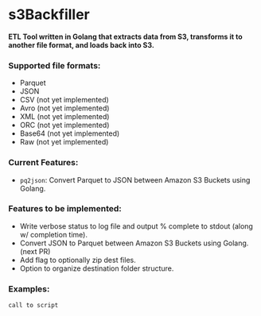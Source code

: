 # s3Backfiller

**ETL Tool written in Golang that extracts data from S3, transforms it to another file format, and loads back into S3.**

### Supported file formats:
- Parquet
- JSON
- CSV (not yet implemented)
- Avro (not yet implemented)
- XML (not yet implemented)
- ORC (not yet implemented)
- Base64 (not yet implemented)
- Raw (not yet implemented)

### Current Features:
- `pq2json`: Convert Parquet to JSON between Amazon S3 Buckets using Golang.

### Features to be implemented:
- Write verbose status to log file and output % complete to stdout (along w/ completion time).
- Convert JSON to Parquet between Amazon S3 Buckets using Golang. (next PR)
- Add flag to optionally zip dest files.
- Option to organize destination folder structure. 

### Examples:

`call to script`

